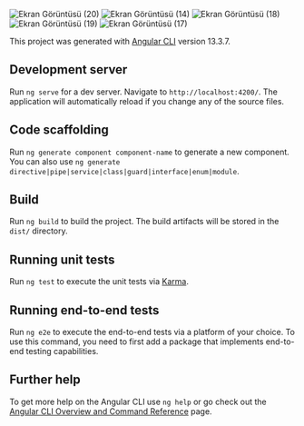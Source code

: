 ![Ekran Görüntüsü (20)](https://user-images.githubusercontent.com/63349869/172916894-144fa535-01dd-4d80-935a-c22e00855906.png)
![Ekran Görüntüsü (14)](https://user-images.githubusercontent.com/63349869/172916972-79575130-981a-4f64-a189-838c191841be.png)
![Ekran Görüntüsü (18)](https://user-images.githubusercontent.com/63349869/172916923-e1b447a1-8c98-4896-a0e2-974b94237a99.png)
![Ekran Görüntüsü (19)](https://user-images.githubusercontent.com/63349869/172916933-93053530-c51d-4216-918c-699fed01b648.png)
![Ekran Görüntüsü (17)](https://user-images.githubusercontent.com/63349869/172916946-cbb8bfe3-7545-43de-9d1e-d99ff6978206.png)



This project was generated with [Angular CLI](https://github.com/angular/angular-cli) version 13.3.7.

## Development server

Run `ng serve` for a dev server. Navigate to `http://localhost:4200/`. The application will automatically reload if you change any of the source files.

## Code scaffolding

Run `ng generate component component-name` to generate a new component. You can also use `ng generate directive|pipe|service|class|guard|interface|enum|module`.

## Build

Run `ng build` to build the project. The build artifacts will be stored in the `dist/` directory.

## Running unit tests

Run `ng test` to execute the unit tests via [Karma](https://karma-runner.github.io).

## Running end-to-end tests

Run `ng e2e` to execute the end-to-end tests via a platform of your choice. To use this command, you need to first add a package that implements end-to-end testing capabilities.

## Further help

To get more help on the Angular CLI use `ng help` or go check out the [Angular CLI Overview and Command Reference](https://angular.io/cli) page.

